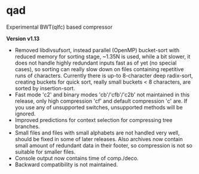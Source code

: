 # qad
Experimental BWT(qlfc) based compressor

**Version v1.13**
* Removed libdivsufsort, instead parallel (OpenMP) bucket-sort with reduced memory for sorting stage, ~1.35N is used, while a bit slower, it does not handle highly redundant inputs fast as of yet (no special cases), so sorting can really slow down on files containing repetitive runs of characters. Currently there is up-to 8-character deep radix-sort, creating buckets for quick sort, really small buckets < 8 characters, are sorted by insertion-sort.
* Fast mode 'c2' and binary modes 'cb'/'cfb'/'c2b' not maintained in this release, only high compression 'cf' and default compression 'c' are. If you use any of unsupported switches, unsupported methods will be ignored.
* Improved predictions for context selection for compressing tree branches.
* Small files and files with small alphabets are not handled very well, should be fixed in some of later releases. Also archives now contain small amount of redundant data in their footer, so compression is not so suitable for smaller files.
* Console output now contains time of comp./deco.
* Backward compatibility is not maintained.
